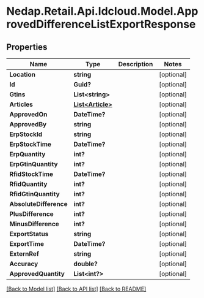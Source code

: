 # Nedap.Retail.Api.Idcloud.Model.ApprovedDifferenceListExportResponse
## Properties

Name | Type | Description | Notes
------------ | ------------- | ------------- | -------------
**Location** | **string** |  | [optional] 
**Id** | **Guid?** |  | [optional] 
**Gtins** | **List&lt;string&gt;** |  | [optional] 
**Articles** | [**List&lt;Article&gt;**](Article.md) |  | [optional] 
**ApprovedOn** | **DateTime?** |  | [optional] 
**ApprovedBy** | **string** |  | [optional] 
**ErpStockId** | **string** |  | [optional] 
**ErpStockTime** | **DateTime?** |  | [optional] 
**ErpQuantity** | **int?** |  | [optional] 
**ErpGtinQuantity** | **int?** |  | [optional] 
**RfidStockTime** | **DateTime?** |  | [optional] 
**RfidQuantity** | **int?** |  | [optional] 
**RfidGtinQuantity** | **int?** |  | [optional] 
**AbsoluteDifference** | **int?** |  | [optional] 
**PlusDifference** | **int?** |  | [optional] 
**MinusDifference** | **int?** |  | [optional] 
**ExportStatus** | **string** |  | [optional] 
**ExportTime** | **DateTime?** |  | [optional] 
**ExternRef** | **string** |  | [optional] 
**Accuracy** | **double?** |  | [optional] 
**ApprovedQuantity** | **List&lt;int?&gt;** |  | [optional] 

[[Back to Model list]](../README.md#documentation-for-models) [[Back to API list]](../README.md#documentation-for-api-endpoints) [[Back to README]](../README.md)

